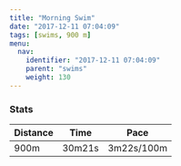```yaml
---
title: "Morning Swim"
date: "2017-12-11 07:04:09"
tags: [swims, 900 m]
menu:
  nav:
    identifier: "2017-12-11 07:04:09"
    parent: "swims"
    weight: 130
---
```


### Stats

| Distance | Time | Pace |
|----------|------|------|
|900m|30m21s|3m22s/100m|
